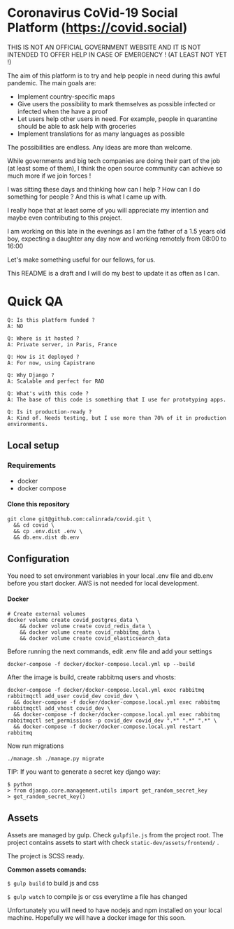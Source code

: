 # Coronavirus CoVid-19 Social Platform (https://covid.social)

THIS IS NOT AN OFFICIAL GOVERNMENT WEBSITE AND IT IS NOT INTENDED TO OFFER HELP IN CASE
OF EMERGENCY ! (AT LEAST NOT YET !)

The aim of this platform is to try and help people in need during this awful pandemic. The main goals are:

* Implement country-specific maps
* Give users the possibility to mark themselves as possible infected or infected when the have a proof
* Let users help other users in need. For example, people in quarantine should be able to ask help with groceries
* Implement translations for as many languages as possible

The possibilities are endless. Any ideas are more than welcome.

While governments and big tech companies are doing their part of the job (at least some of them), I think the open source community can achieve so much more if we join forces ! 

I was sitting these days and thinking how can I help ? How can I do something for people ? And this is what I came up with. 

I really hope that at least some of you will appreciate my intention and maybe even contributing to this project. 

I am working on this late in the evenings as I am the father of a 1.5 years old boy, expecting a daughter any day now and working remotely from 08:00 to 16:00    

Let's make something useful for our fellows, for us. 

This README is a draft and I will do my best to update it as often as I can. 

# Quick QA
```
Q: Is this platform funded ?
A: NO

Q: Where is it hosted ? 
A: Private server, in Paris, France 

Q: How is it deployed ? 
A: For now, using Capistrano

Q: Why Django ?
A: Scalable and perfect for RAD

Q: What's with this code ?
A: The base of this code is something that I use for prototyping apps.

Q: Is it production-ready ? 
A: Kind of. Needs testing, but I use more than 70% of it in production environments.
```


## Local setup

### Requirements
* docker
* docker compose

#### Clone this repository
```shell script
git clone git@github.com:calinrada/covid.git \
  && cd covid \
  && cp .env.dist .env \
  && db.env.dist db.env
```

## Configuration

You need to set environment variables in your local .env file and db.env before you start docker. AWS is not needed for local development.

#### Docker
```shell script
# Create external volumes
docker volume create covid_postgres_data \
    && docker volume create covid_redis_data \
    && docker volume create covid_rabbitmq_data \
    && docker volume create covid_elasticsearch_data
```

Before running the next commands, edit .env file and add your settings

```shell script
docker-compose -f docker/docker-compose.local.yml up --build
```

After the image is build, create rabbitmq users and vhosts:

```shell script
docker-compose -f docker/docker-compose.local.yml exec rabbitmq rabbitmqctl add_user covid_dev covid_dev \
  && docker-compose -f docker/docker-compose.local.yml exec rabbitmq rabbitmqctl add_vhost covid_dev \
  && docker-compose -f docker/docker-compose.local.yml exec rabbitmq rabbitmqctl set_permissions -p covid_dev covid_dev ".*" ".*" ".*" \
  && docker-compose -f docker/docker-compose.local.yml restart rabbitmq
```

Now run migrations

```shell script
./manage.sh ./manage.py migrate
```

TIP: If you want to generate a secret key django way: 

```shell script
$ python
> from django.core.management.utils import get_random_secret_key
> get_random_secret_key()
```

## Assets

Assets are managed by gulp. Check <code>gulpfile.js</code> from the project root. The project 
contains assets to start with check <code>static-dev/assets/frontend/</code> . 

The project is SCSS ready. 

**Common assets comands:**

<code>$ gulp build</code> to build js and css

<code>$ gulp watch</code> to compile js or css everytime a file has changed

Unfortunately you will need to have nodejs and npm installed on your local machine. Hopefully we will have 
a docker image for this soon.
